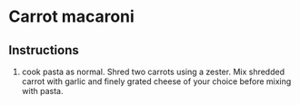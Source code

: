 # Carrot macaroni


## Instructions

1. cook pasta as normal. Shred two carrots using a zester. Mix shredded carrot with garlic and finely grated cheese of your choice before mixing with pasta.